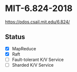 # MIT-6.824-2018
https://pdos.csail.mit.edu/6.824/

## Status
- [x] MapReduce
- [x] Raft
- [ ] Fault-tolerant K/V Service
- [ ] Sharded K/V Service
